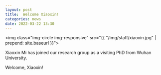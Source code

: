 ```yaml
---
layout: post
title:  Welcome Xiaoxin!
categories: news
date: 2022-03-22 13:30
---
```


<img class="img-circle img-responsive" src="{{ "/img/staff/xiaoxin.jpg" | prepend: site.baseurl }}">


Xiaoxin Mi has joined our research group as a visiting PhD from Wuhan University.


Welcome, Xiaoxin!